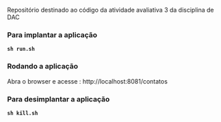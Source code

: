 Repositório destinado ao código da atividade avaliativa 3 da disciplina de DAC
### Para implantar a aplicação
**`sh run.sh`**

### Rodando a aplicação
Abra o browser e acesse : http://localhost:8081/contatos

### Para desimplantar a aplicação
**`sh kill.sh`**

